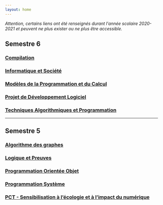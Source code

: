 ```yaml
---
layout: home
---
```


*Attention, certains liens ont été renseignés durant l'année scolaire 2020-2021 et peuvent ne plus exister ou ne plus être accessible.*

## Semestre 6

### [Compilation](semestre-6/compilation/index)

### [Informatique et Société](semestre-6/societe/index)

### [Modèles de la Programmation et du Calcul](semestre-6/mpc/index)

### [Projet de Développement Logiciel](semestre-6/projet-dev/index)

### [Techniques Algorithmiques et Programmation](semestre-6/tap/index)

---

## Semestre 5

### [Algorithme des graphes](semestre-5/algo-graphes/index)

### [Logique et Preuves](semestre-5/logique-preuves/index)

### [Programmation Orientée Objet](semestre-5/poo/index)

### [Programmation Système](semestre-5/systeme/index)

### [PCT - Sensibilisation à l’écologie et à l’impact du numérique](semestre-5/pct-ecologie/index)
